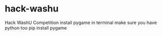 # hack-washu
Hack WashU Competition
install pygame in terminal
make sure you have python too
pip install pygame
